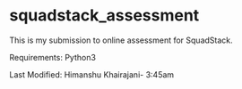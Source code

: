 # squadstack_assessment
This is my submission to online assessment for SquadStack.

Requirements:
Python3


Last Modified: Himanshu Khairajani- 3:45am
